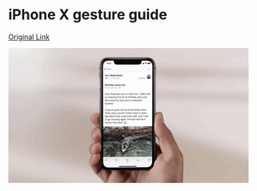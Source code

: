 # iPhone X gesture guide

[Original Link](https://www.chimerarevo.com/apple/gesti-iphone-x-271072/)

![BackToHome Gesture](https://github.com/DrenMaisey/WorkaroundNote/blob/master/iPhoneXgesture/BackToHome.gif)